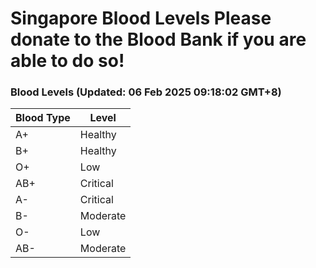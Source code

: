 Singapore Blood Levels
 Please donate to the Blood Bank if you are able to do so!
================================================================================================================================

### Blood Levels (Updated: 06 Feb 2025 09:18:02 GMT+8)
| Blood Type | Level     |
|------------|-----------|
| A+     | Healthy |
| B+     | Healthy |
| O+     | Low |
| AB+     | Critical |
| A-     | Critical |
| B-     | Moderate |
| O-     | Low |
| AB-     | Moderate |

